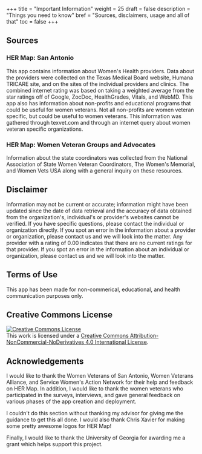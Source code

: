 +++
title = "Important Information"
weight = 25
draft = false
description = "Things you need to know"
bref = "Sources, disclaimers, usage and all of that"
toc = false
+++

<h2>Sources</h2>
<h3>HER Map: San Antonio </h3>
<p>This app contains information about Women's Health providers. Data about the providers were collected on the Texas Medical Board website, Humana TRICARE site, and on the sites of the individual providers and clinics. The combined internet rating was based on taking a weighted average from the star ratings off of Google, ZocDoc, HealthGrades, Vitals, and WebMD. This app also has information about non-profits and educational programs that could be useful for women veterans. Not all non-profits are women veteran specific, but could be useful to women veterans. This information was gathered through texvet.com and through an internet query about women veteran specific organizations.</p>

<h3>HER Map: Women Veteran Groups and Advocates</h3>
Information about the state coordinators was collected from the National Association of State Women Veteran Coordinators, The Women's Memorial, and Women Vets USA along with a general inquiry on these resources.

<h2>Disclaimer</h2>
<p>Information may not be current or accurate; information might have been updated since the date of data retrieval and the accuracy of data obtained from the organization's, individual's or provider's websites cannot be verified. If you have specific questions, please contact the individual or organization directly. If you spot an error in the information about a provider or organization, please contact us and we will look into the matter. Any provider with a rating of 0.00 indicates that there are no current ratings for that provider. If you spot an error in the information about an individual or organization, please contact us and we will look into the matter.</p>

<h2>Terms of Use </h2>
<p>This app has been made for non-commerical, educational, and health communication purposes only.</p>

<h2>Creative Commons License</h2>
<a rel="license" href="http://creativecommons.org/licenses/by-nc-nd/4.0/"><img alt="Creative Commons License" style="border-width:0" src="https://i.creativecommons.org/l/by-nc-nd/4.0/88x31.png" /></a><br />This work is licensed under a <a rel="license" href="http://creativecommons.org/licenses/by-nc-nd/4.0/">Creative Commons Attribution-NonCommercial-NoDerivatives 4.0 International License</a>.

<h2>Acknowledgements</h2>
<p> I would like to thank the Women Veterans of San Antonio, Women Veterans Alliance,
and Service Women's Action Network for their help and feedback on HER Map. In addition, I would like to thank the women veterans who participated in the surveys, interviews, and gave general feedback on various phases of the app creation and deployment.</p>

<p>I couldn't do this section without thanking my advisor for giving me the guidance to get this all done. I would also thank Chris Xavier for making some pretty awesome logos for HER Map!</p>

<p>Finally, I would like to thank the University of Georgia for awarding me a grant which helps support this project. </p>
